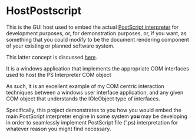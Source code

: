 # HostPostscript

This is the GUI host used to embed the actual [PostScript interpreter](../PostScript) for development purposes, or, for demonstration purposes, or, if you want,
as something that you could modify to be the document rendering component of your existing or planned software system.

This latter concept is discussed [here](../PostScriptInterpreter/#note).

It is a windows application that implements the appropriate COM interfaces used to host the PS Interpreter COM object

As such, it is an excellent example of my COM centric interaction techniques between a windows user interface application, and any given COM object
that understands the IOleObject type of interfaces.

Specifically, this project demonstrates to you how you would embed the main PostScript interpreter engine in some system **you** may be developing in order 
to seamlessly implement PostScript file ('.ps) interpretation for whatever reason you might find necessary.

